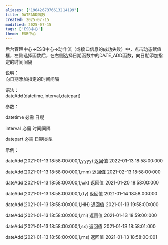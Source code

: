```yaml
---
aliases: ["1964267376613214199"]
title: DATEADD函数
created: 2025-07-15
modified: 2025-07-15
tags: ['ESB中心']
theme: ESB中心
---
```


后台管理中心->ESB中心->动作流（或接口信息的成功失败）中，点击动态赋值框，左侧选择函数后，在右侧选择日期函数中的DATE\_ADD函数，向日期添加指定的时间间隔

说明：  
向日期添加指定的时间间隔  

语法：  
dateAdd(datetime,interval,datepart)  

参数：

datetime 必需 日期

interval 必需 时间间隔

datepart 必需 日期类型

示例：

dateAdd(2021-01-13 18:58:00:000,1,yyyy) 返回值 2022-01-13 18:58:00:000

dateAdd(2021-01-13 18:58:00:000,1,mm) 返回值 2021-02-13 18:58:00:000

dateAdd(2021-01-13 18:58:00:000,1,wk) 返回值 2021-01-20 18:58:00:000

dateAdd(2021-01-13 18:58:00:000,1,dy) 返回值 2021-01-14 18:58:00:000

dateAdd(2021-01-13 18:58:00:000,1,HH) 返回值 2021-01-13 19:58:00:000

dateAdd(2021-01-13 18:58:00:000,1,mi) 返回值 2021-01-13 18:59:00:000

dateAdd(2021-01-13 18:58:00:000,1,ss) 返回值 2021-01-13 18:58:01:000

dateAdd(2021-01-13 18:58:00:000,1,ms) 返回值 2021-01-13 18:58:00:001